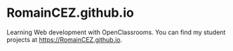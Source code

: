 # RomainCEZ.github.io

Learning Web development with OpenClassrooms.
You can find my student projects at https://RomainCEZ.github.io.
